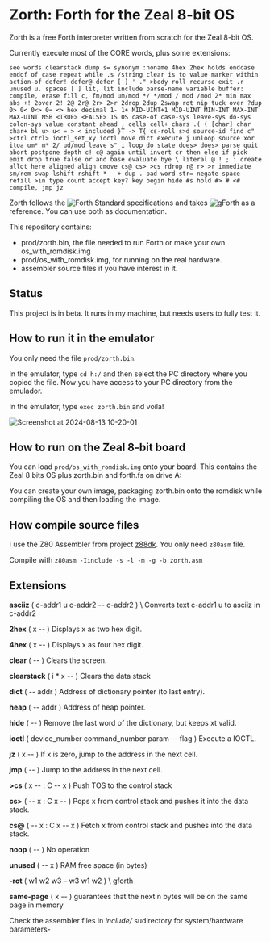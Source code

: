 # Zorth: Forth for the Zeal 8-bit OS
Zorth is a free Forth interpreter written from scratch for the Zeal 8-bit OS. 

Currently execute most of the CORE words, plus some extensions:

```see words clearstack dump s= synonym :noname 4hex 2hex holds endcase endof of case repeat while .s /string clear is to value marker within action-of defer! defer@ defer ['] ' ." >body roll recurse exit .r unused u. spaces [ ] lit, lit include parse-name variable buffer: compile, erase fill c, fm/mod um/mod */ */mod / mod /mod 2* min max abs +! 2over 2! 2@ 2r@ 2r> 2>r 2drop 2dup 2swap rot nip tuck over ?dup 0> 0< 0<> 0= <> hex decimal 1- 1+ MID-UINT+1 MID-UINT MIN-INT MAX-INT MAX-UINT MSB <TRUE> <FALSE> 1S 0S case-of case-sys leave-sys do-sys colon-sys value constant ahead , cells cell+ chars .( ( [char] char char+ bl u> u< = > < included }T -> T{ cs-roll s>d source-id find c" >ctrl ctrl> ioctl_set_xy ioctl move dict execute j unloop source xor itoa um* m* 2/ ud/mod leave s" i loop do state does> does> parse quit abort postpone depth c! c@ again until invert cr then else if pick emit drop true false or and base evaluate bye \ literal @ ! ; : create allot here aligned align cmove cs@ cs> >cs rdrop r@ r> >r immediate sm/rem swap lshift rshift * - + dup . pad word str= negate space refill >in type count accept key? key begin hide #s hold #> # <# compile, jmp jz```

Zorth follows the ![Forth Standard](https://forth-standard.org/standard/core) specifications and takes ![gForth](https://gforth.org/) as a reference. You can use both as documentation.

This repository contains:

- prod/zorth.bin, the file needed to run Forth or make your own os_with_romdisk.img
- prod/os_with_romdisk.img, for running on the real hardware.
- assembler source files if you have interest in it.

## Status ##

This project is in beta. It runs in my machine, but needs users to fully test it.

## How to run it in the emulator ##

You only need the file `prod/zorth.bin`.

In the emulator, type `cd h:/` and then select the PC directory where you copied the file.
Now you have access to your PC directory from the emulador.

In the emulator, type `exec zorth.bin` and voila!

![Screenshot at 2024-08-13 10-20-01](https://github.com/user-attachments/assets/98326d9a-c733-4023-b121-ebfaad680ae2)


## How to run on the Zeal 8-bit board ##
You can load `prod/os_with_romdisk.img` onto your board. This contains the Zeal 8 bits OS plus zorth.bin and forth.fs on drive A:

You can create your own image, packaging zorth.bin onto the romdisk while compiling the OS and then loading the image.

## How compile source files ##

I use the Z80 Assembler from project [z88dk](https://github.com/z88dk/z88dk). You only need `z80asm` file.

Compile with `z80asm -Iinclude -s -l -m -g -b zorth.asm`

## Extensions ##

**asciiz** ( c-addr1 u c-addr2 -- c-addr2 ) \ Converts text c-addr1 u to asciiz in c-addr2 
    
**2hex** ( x -- ) Displays x as two hex digit.

**4hex**  ( x -- ) Displays x as four hex digit.

**clear** ( -- )  Clears the screen.

**clearstack** ( i * x -- ) Clears the data stack

**dict**  ( -- addr ) Address of dictionary pointer (to last entry).

**heap** ( -- addr ) Address of heap pointer.

**hide** ( -- ) Remove the last word of the dictionary, but keeps xt valid. 

**ioctl** ( device_number command_number param -- flag ) Execute a IOCTL.

**jz** ( x -- ) If x is zero, jump to the address in the next cell.

**jmp** ( -- ) Jump to the address in the next cell.

**>cs** ( x -- : C -- x ) Push TOS to the control stack

**cs>** ( -- x : C x -- ) Pops x from control stack and pushes it into the data stack.

**cs@** ( -- x : C x -- x ) Fetch x from control stack and pushes into the data stack.

**noop** ( -- ) No operation

**unused** ( -- x ) RAM free space (in bytes)

**-rot** ( w1 w2 w3 – w3 w1 w2 ) \ gforth

**same-page** ( x -- ) guarantees that the next n bytes will be on the same page in memory

Check the assembler files in *include/* sudirectory for system/hardware parameters-
